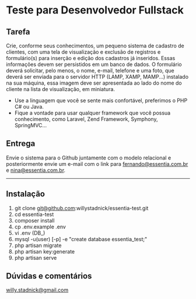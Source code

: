 # Teste para Desenvolvedor Fullstack

## Tarefa
Crie, conforme seus conhecimentos, um pequeno sistema de cadastro de clientes, com uma tela de visualização e exclusão de registros e formulário(s) para inserção e edição dos cadastros já inseridos. Essas informações devem ser persistidos em um banco de dados. O formulário deverá solicitar, pelo menos, o nome, e-mail, telefone e uma foto, que deverá ser enviada para o servidor HTTP (LAMP, XAMP, MAMP...) instalado na sua máquina, essa imagem deve ser apresentada ao lado do nome do cliente na lista de visualização, em miniatura.

- Use a linguagem que você se sente mais confortável, preferimos o PHP C# ou Java.
- Fique a vontade para usar qualquer framework que você possua conhecimento, como Laravel, Zend Framework, Symphony, SpringMVC...

## Entrega
Envie o sistema para o Github juntamente com o modelo relacional e posteriormente envie um e-mail com o link para fernando@essentia.com.br e nina@essentia.com.br.

-----

## Instalação

1. git clone git@github.com:willystadnick/essentia-test.git
2. cd essentia-test
3. composer install
4. cp .env.example .env
5. vi .env (DB_)
6. mysql -u(user) \[-p\] -e "create database essentia_test;"
7. php artisan migrate
8. php artisan key:generate
9. php artisan serve

## Dúvidas e comentários

willy.stadnick@gmail.com
